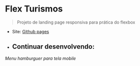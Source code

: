 # Flex Turismos

> Projeto de landing page responsiva para prática do flexbox

- Site: [Github pages]()

- ## Continuar desenvolvendo:

*Menu hamburguer para tela mobile*